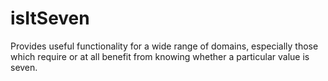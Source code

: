 # isItSeven

Provides useful functionality for a wide range of domains, especially those which require or at all benefit from knowing whether a particular value is seven.
